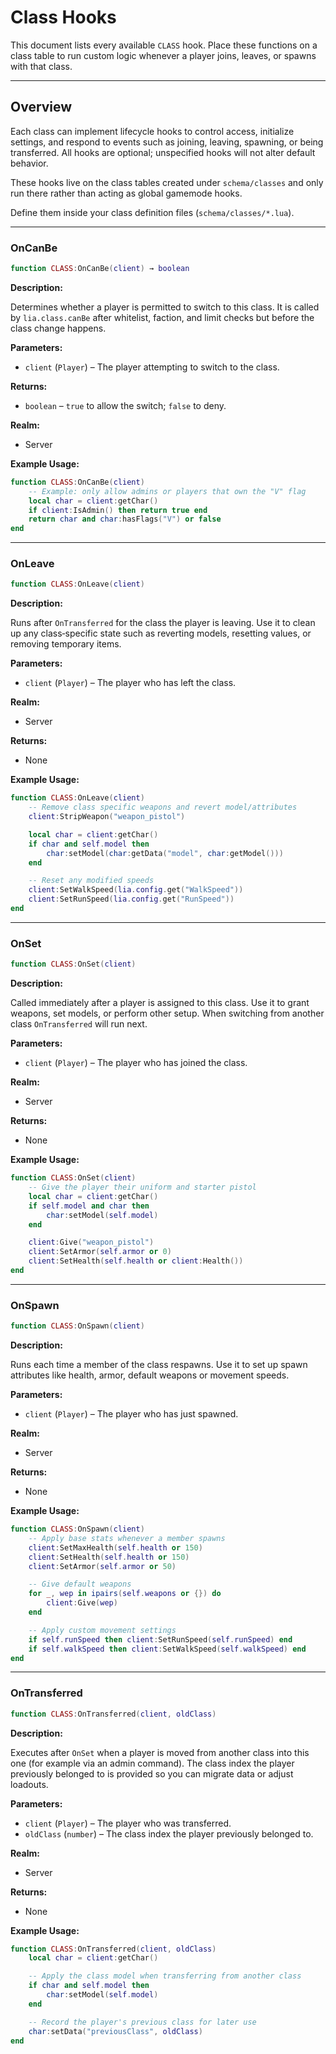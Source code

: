 # Class Hooks

This document lists every available `CLASS` hook. Place these functions on a class table to run custom logic whenever a player joins, leaves, or spawns with that class.

---

## Overview

Each class can implement lifecycle hooks to control access, initialize settings, and respond to events such as joining, leaving, spawning, or being transferred. All hooks are optional; unspecified hooks will not alter default behavior.

These hooks live on the class tables created under `schema/classes` and only run there rather than acting as global gamemode hooks.

Define them inside your class definition files (`schema/classes/*.lua`).

---

### OnCanBe

```lua
function CLASS:OnCanBe(client) → boolean
```

**Description:**

Determines whether a player is permitted to switch to this class. It is called
by `lia.class.canBe` after whitelist, faction, and limit checks but before the
class change happens.

**Parameters:**

* `client` (`Player`) – The player attempting to switch to the class.


**Returns:**

* `boolean` – `true` to allow the switch; `false` to deny.

**Realm:**

* Server


**Example Usage:**

```lua
function CLASS:OnCanBe(client)
    -- Example: only allow admins or players that own the "V" flag
    local char = client:getChar()
    if client:IsAdmin() then return true end
    return char and char:hasFlags("V") or false
end
```

---

### OnLeave

```lua
function CLASS:OnLeave(client)
```

**Description:**

Runs after `OnTransferred` for the class the player is leaving. Use it to clean
up any class‑specific state such as reverting models, resetting values, or
removing temporary items.

**Parameters:**

* `client` (`Player`) – The player who has left the class.


**Realm:**

* Server

**Returns:**

* None


**Example Usage:**

```lua
function CLASS:OnLeave(client)
    -- Remove class specific weapons and revert model/attributes
    client:StripWeapon("weapon_pistol")

    local char = client:getChar()
    if char and self.model then
        char:setModel(char:getData("model", char:getModel()))
    end

    -- Reset any modified speeds
    client:SetWalkSpeed(lia.config.get("WalkSpeed"))
    client:SetRunSpeed(lia.config.get("RunSpeed"))
end
```

---

### OnSet

```lua
function CLASS:OnSet(client)
```

**Description:**

Called immediately after a player is assigned to this class. Use it to grant
weapons, set models, or perform other setup. When switching from another class
`OnTransferred` will run next.

**Parameters:**

* `client` (`Player`) – The player who has joined the class.


**Realm:**

* Server

**Returns:**

* None


**Example Usage:**

```lua
function CLASS:OnSet(client)
    -- Give the player their uniform and starter pistol
    local char = client:getChar()
    if self.model and char then
        char:setModel(self.model)
    end

    client:Give("weapon_pistol")
    client:SetArmor(self.armor or 0)
    client:SetHealth(self.health or client:Health())
end
```

---

### OnSpawn

```lua
function CLASS:OnSpawn(client)
```

**Description:**

Runs each time a member of the class respawns. Use it to set up spawn
attributes like health, armor, default weapons or movement speeds.

**Parameters:**

* `client` (`Player`) – The player who has just spawned.


**Realm:**

* Server

**Returns:**

* None


**Example Usage:**

```lua
function CLASS:OnSpawn(client)
    -- Apply base stats whenever a member spawns
    client:SetMaxHealth(self.health or 150)
    client:SetHealth(self.health or 150)
    client:SetArmor(self.armor or 50)

    -- Give default weapons
    for _, wep in ipairs(self.weapons or {}) do
        client:Give(wep)
    end

    -- Apply custom movement settings
    if self.runSpeed then client:SetRunSpeed(self.runSpeed) end
    if self.walkSpeed then client:SetWalkSpeed(self.walkSpeed) end
end
```

---

### OnTransferred

```lua
function CLASS:OnTransferred(client, oldClass)
```

**Description:**

Executes after `OnSet` when a player is moved from another class into this one
(for example via an admin command). The class index the player previously
belonged to is provided so you can migrate data or adjust loadouts.

**Parameters:**

* `client` (`Player`) – The player who was transferred.
* `oldClass` (`number`) – The class index the player previously belonged to.


**Realm:**

* Server

**Returns:**

* None


**Example Usage:**

```lua
function CLASS:OnTransferred(client, oldClass)
    local char = client:getChar()

    -- Apply the class model when transferring from another class
    if char and self.model then
        char:setModel(self.model)
    end

    -- Record the player's previous class for later use
    char:setData("previousClass", oldClass)
end
```
